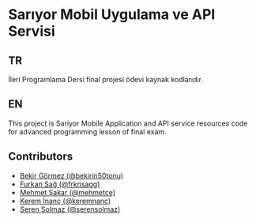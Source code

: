 # Sarıyor Mobil Uygulama ve API Servisi

## TR
İleri Programlama Dersi final projesi ödevi kaynak kodlarıdır. 

## EN

This project is Sariyor Mobile Application and API service resources code for advanced programming lesson of final exam.

## Contributors
- [Bekir Görmez (@bekirin50tonu)](https://github.com/bekirin50tonu)
- [Furkan Sağ (@frknsagg)](https://github.com/frknsagg)
- [Mehmet Şakar (@mehmetce)](https://github.com/mehmetce)
- [Kerem İnanç (@keremnanc)](https://github.com/keremnanc)
- [Seren Solmaz (@serensolmaz)](https://github.com/serensolmaz)
